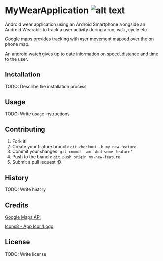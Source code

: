 # MyWearApplication ![alt text][logo]

Android wear application using an Android Smartphone alongside an Android Wearable to track a user activity during a run, walk, cycle etc.

Google maps provides tracking with user movement mapped over the on phone map.

An android watch gives up to date information on speed, distance and time to the user.

## Installation
TODO: Describe the installation process

## Usage
TODO: Write usage instructions

## Contributing
1. Fork it!
2. Create your feature branch: `git checkout -b my-new-feature`
3. Commit your changes: `git commit -am 'Add some feature'`
4. Push to the branch: `git push origin my-new-feature`
5. Submit a pull request :D

## History
TODO: Write history

## Credits

[Google Maps API](https://developers.google.com/maps/documentation/android-api/ "Google Maps")

[Icons8 - App Icon/Logo](https://icons8.com/ "Android Icon")

## License
TODO: Write license

[logo]: https://github.com/DarraghMeehan/MyWearApplication/blob/master/mobile/src/main/res/mipmap-hdpi/ic_launcher.png "Logo Title Text 1"
